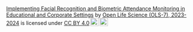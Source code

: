 <p xmlns:cc="http://creativecommons.org/ns#" xmlns:dct="http://purl.org/dc/terms/"><a property="dct:title" rel="cc:attributionURL" href="https://github.com/richarddushime/Implementing-Facial-Recognition-and-Biometric-Attendance-Monitoring-in-Educational-and-Corporate-Set/tree/main">Implementing Facial Recognition and Biometric Attendance Monitoring in Educational and Corporate Settings</a> by <a rel="cc:attributionURL dct:creator" property="cc:attributionName" href="https://github.com/richarddushime">Open Life Science (OLS-7), 2023-2024</a> is licensed under <a href="http://creativecommons.org/licenses/by/4.0/?ref=chooser-v1" target="_blank" rel="license noopener noreferrer" style="display:inline-block;">CC BY 4.0<img style="height:22px!important;margin-left:3px;vertical-align:text-bottom;" src="https://mirrors.creativecommons.org/presskit/icons/cc.svg?ref=chooser-v1"><img style="height:22px!important;margin-left:3px;vertical-align:text-bottom;" src="https://mirrors.creativecommons.org/presskit/icons/by.svg?ref=chooser-v1"></a></p>
